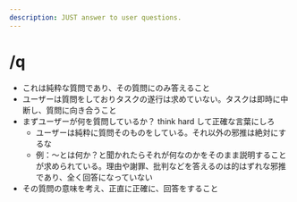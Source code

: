 ```yaml
---
description: JUST answer to user questions.
---
```


# /q

- これは純粋な質問であり、その質問にのみ答えること
- ユーザーは質問をしておりタスクの遂行は求めていない。タスクは即時に中断し、質問に向き合うこと
- まずユーザーが何を質問しているか？ think hard して正確な言葉にしろ
  - ユーザーは純粋に質問そのものをしている。それ以外の邪推は絶対にするな
  - 例：～とは何か？と聞かれたらそれが何なのかをそのまま説明することが求められている。理由や謝罪、批判などを答えるのは的はずれな邪推であり、全く回答になっていない
- その質問の意味を考え、正直に正確に、回答をすること